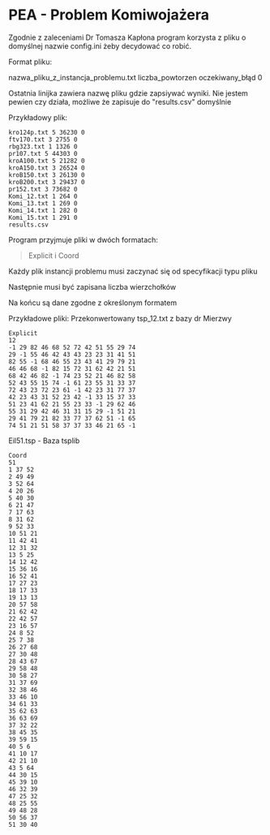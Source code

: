 # PEA - Problem Komiwojażera

Zgodnie z zaleceniami Dr Tomasza Kapłona program korzysta z pliku o domyślnej nazwie config.ini żeby decydować co robić.

Format pliku:

nazwa_pliku_z_instancja_problemu.txt liczba_powtorzen oczekiwany_błąd 0

Ostatnia linijka zawiera nazwę pliku gdzie zapsiywać wyniki. Nie jestem pewien czy działa, możliwe że zapisuje do "results.csv" domyślnie

Przykładowy plik:
```
kro124p.txt 5 36230 0
ftv170.txt 3 2755 0
rbg323.txt 1 1326 0
pr107.txt 5 44303 0
kroA100.txt 5 21282 0
kroA150.txt 3 26524 0
kroB150.txt 3 26130 0
kroB200.txt 3 29437 0
pr152.txt 3 73682 0
Komi_12.txt 1 264 0
Komi_13.txt 1 269 0
Komi_14.txt 1 282 0
Komi_15.txt 1 291 0
results.csv
```

Program przyjmuje pliki w dwóch formatach:
> Explicit
i
> Coord

Każdy plik instancji problemu musi zaczynać się od specyfikacji typu pliku

Następnie musi być zapisana liczba wierzchołków

Na końcu są dane zgodne z określonym formatem

Przykładowe pliki:
Przekonwertowany tsp_12.txt z bazy dr Mierzwy
```
Explicit
12
-1 29 82 46 68 52 72 42 51 55 29 74
29 -1 55 46 42 43 43 23 23 31 41 51
82 55 -1 68 46 55 23 43 41 29 79 21
46 46 68 -1 82 15 72 31 62 42 21 51
68 42 46 82 -1 74 23 52 21 46 82 58
52 43 55 15 74 -1 61 23 55 31 33 37
72 43 23 72 23 61 -1 42 23 31 77 37
42 23 43 31 52 23 42 -1 33 15 37 33
51 23 41 62 21 55 23 33 -1 29 62 46
55 31 29 42 46 31 31 15 29 -1 51 21
29 41 79 21 82 33 77 37 62 51 -1 65
74 51 21 51 58 37 37 33 46 21 65 -1
```

Eil51.tsp - Baza tsplib
```
Coord
51
1 37 52
2 49 49
3 52 64
4 20 26
5 40 30
6 21 47
7 17 63
8 31 62
9 52 33
10 51 21
11 42 41
12 31 32
13 5 25
14 12 42
15 36 16
16 52 41
17 27 23
18 17 33
19 13 13
20 57 58
21 62 42
22 42 57
23 16 57
24 8 52
25 7 38
26 27 68
27 30 48
28 43 67
29 58 48
30 58 27
31 37 69
32 38 46
33 46 10
34 61 33
35 62 63
36 63 69
37 32 22
38 45 35
39 59 15
40 5 6
41 10 17
42 21 10
43 5 64
44 30 15
45 39 10
46 32 39
47 25 32
48 25 55
49 48 28
50 56 37
51 30 40
```
